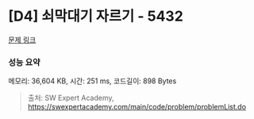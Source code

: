 # [D4] 쇠막대기 자르기 - 5432 

[문제 링크](https://swexpertacademy.com/main/code/problem/problemDetail.do?contestProbId=AWVl47b6DGMDFAXm) 

### 성능 요약

메모리: 36,604 KB, 시간: 251 ms, 코드길이: 898 Bytes



> 출처: SW Expert Academy, https://swexpertacademy.com/main/code/problem/problemList.do